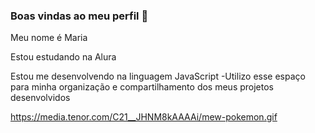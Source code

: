 ### Boas vindas ao meu perfil 🖤

Meu nome é Maria

Estou estudando na Alura

Estou me desenvolvendo na linguagem JavaScript -Utilizo esse espaço para minha organização e compartilhamento dos meus projetos desenvolvidos

https://media.tenor.com/C21__JHNM8kAAAAi/mew-pokemon.gif
